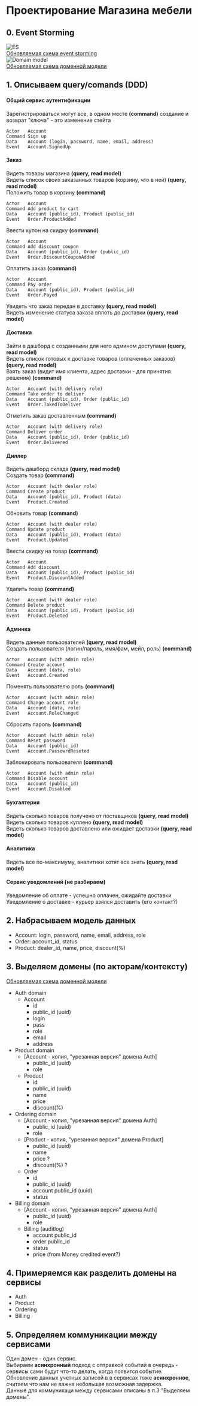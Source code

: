 # Проектирование Магазина мебели

## 0. Event Storming
![ES](https://github.com/p12s/furniture-store/blob/master/images/ES.png?raw=true)  
[Обновляемая схема event storming](https://lucid.app/lucidchart/1482e706-4b6d-49f8-adce-e0b7932d8bbe/edit?viewport_loc=-128%2C-54%2C2307%2C1397%2C0_0&invitationId=inv_dd15d087-fe4e-4cea-b2f5-ce0f5ad99f35)  
![Domain model](https://github.com/p12s/furniture-store/blob/master/images/domain-model.png?raw=true)  
[Обновляемая схема доменной модели](https://www.xmind.net/m/EVD7bc)  
  
## 1. Описываем query/comands (DDD)  
#### Общий сервис аутентификации 
Зарегистрироваться могут все, в одном месте **(command)** создание и возврат "ключа" - это изменение стейта  
```
Actor   Account  
Command Sign up  
Data    Account (login, password, name, email, address)  
Event   Account.SignedUp  
```

#### Заказ    
Видеть товары магазина **(query, read model)**  
Видеть список своих заказанных товаров (корзину, что в ней) **(query, read model)**  
Положить товар в корзину **(command)**  
```
Actor   Account  
Command Add product to cart 
Data    Account (public_id), Product (public_id)     
Event   Order.ProductAdded  
```
Ввести купон на скидку **(command)**  
```
Actor   Account  
Command Add discount coupon 
Data    Account (public_id), Order (public_id)     
Event   Order.DiscountCouponAdded  
```
Оплатить заказ **(command)**  
```
Actor   Account  
Command Pay order
Data    Account (public_id), Product (public_id)     
Event   Order.Payed  
```
Увидеть что заказ передан в доставку **(query, read model)**  
Видеть изменение статуса заказа вплоть до доставки **(query, read model)**  

#### Доставка
Зайти в дашборд с созданными для него админом доступами **(query, read model)**  
Видеть список готовых к доставке товаров (оплаченных заказов) **(query, read model)**  
Взять заказ (видит имя клиента, адрес доставки - для принятия решения) **(command)**  
```
Actor   Account (with delivery role)  
Command Take order to deliver
Data    Account (public_id), Order (public_id) 
Event   Order.TakedToDeliver  
```
Отметить заказ доставленным **(command)**  
```
Actor   Account (with delivery role)  
Command Deliver order
Data    Account (public_id), Order (public_id)  
Event   Order.Delivered  
```

#### Диллер
Видеть дашборд склада **(query, read model)**  
Cоздать товар **(command)**  
```
Actor   Account (with dealer role)  
Command Create product
Data    Account (public_id), Product (data)  
Event   Product.Created  
```
Обновить товар **(command)**  
```
Actor   Account (with dealer role)  
Command Update product
Data    Account (public_id), Product (data)  
Event   Product.Updated  
```
Ввести скидку на товар **(command)**  
```
Actor   Account  
Command Add discount 
Data    Account (public_id), Product (public_id)     
Event   Product.DiscountAdded  
```
Удалить товар **(command)**  
```
Actor   Account (with dealer role)  
Command Delete product
Data    Account (public_id), Product (public_id)   
Event   Product.Deleted  
```

#### Админка
Видеть данные пользователей **(query, read model)**  
Создать пользователя (логин/пароль, имя/фам, мейл, роль) **(command)**  
```
Actor   Account (with admin role)  
Command Create account
Data    Account (data, role)
Event   Account.Created  
```
Поменять пользователю роль **(command)**  
```
Actor   Account (with admin role)  
Command Change account role
Data    Account (data, role)
Event   Account.RoleChanged  
```
Сбросить пароль **(command)**  
```
Actor   Account (with admin role)  
Command Reset password
Data    Account (public_id)
Event   Account.PassowrdReseted  
```
Заблокировать пользователя **(command)**  
```
Actor   Account (with admin role)  
Command Disable account
Data    Account (public_id)   
Event   Account.Disabled  
```

#### Бухгалтерия
Видеть сколько товаров получено от поставщиков **(query, read model)**  
Видеть сколько товаров куплено **(query, read model)**  
Видеть сколько товаров доставлено или ожидает доставки **(query, read model)**  

#### Аналитика
Видеть все по-максимуму, аналитики хотят все знать **(query, read model)**  

#### Cервис уведомлений (не разбираем)
Уведомление об оплате - успешно оплачен, ожидайте доставки  
Уведомление о доставке - курьер взялся доставить (его контакт?)  

## 2. Набрасываем модель данных  
- Account: login, password, name, email, address, role
- Order: account_id, status
- Product: dealer_id, name, price, discount(%) 
  
## 3. Выделяем домены (по акторам/контексту)  
[Обновляемая схема доменной модели](https://www.xmind.net/m/EVD7bc)  
- Auth domain  
    - Account  
        - id  
        - public_id (uuid)  
        - login  
        - pass  
        - role  
        - email
        - address  
- Product domain  
    - [Account - копия, "урезанная версия" домена Auth]  
        - public_id (uuid)
        - role  
    - Product  
        - id  
        - public_id (uuid)  
        - name  
        - price  
        - discount(%)  
- Ordering domain  
    - [Account - копия, "урезанная версия" домена Auth]  
        - public_id (uuid)
        - role  
    - [Product - копия, "урезанная версия" домена Product]  
        - public_id (uuid)
        - name  
        - price ?  
        - discount(%) ?  
    - Order  
        - id  
        - public_id (uuid)  
        - account public_id  (uuid)
        - status  
- Billing domain  
    - [Account - копия, "урезанная версия" домена Auth]  
        - public_id (uuid)
        - role  
    - Billing (auditlog)  
        - account public_id
        - order public_id  
        - status
        - price (from Money credited event?)  

## 4. Примеряемся как разделить домены на сервисы  
- Auth
- Product
- Ordering
- Billing

## 5. Определяем коммуникации между сервисами  
Один домен - один сервис.  
Выбираем **асинхронный** подход с отправкой событий в очередь - сервисы сами будут что-то делать, когда появится событие.    
Обновление данных учетных записей в в сервисах тоже **асинхронное**, считаем что нам не важна небольшая возможная задержка.    
Данные для коммуникаци между сервисами описаны в п.3 "Выделяем домены".  
